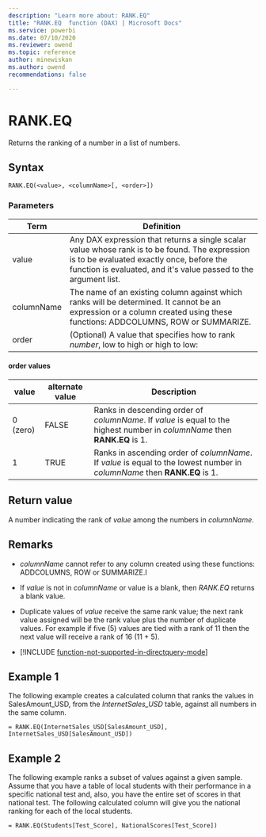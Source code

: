 ```yaml
---
description: "Learn more about: RANK.EQ"
title: "RANK.EQ  function (DAX) | Microsoft Docs"
ms.service: powerbi 
ms.date: 07/10/2020
ms.reviewer: owend
ms.topic: reference
author: minewiskan
ms.author: owend 
recommendations: false

---
```

# RANK.EQ

Returns the ranking of a number in a list of numbers.  
  
## Syntax  
  
```dax
RANK.EQ(<value>, <columnName>[, <order>])  
```
  
### Parameters

|Term|Definition|  
|--------|--------------|  
|value |Any DAX expression that returns a single scalar value whose rank is to be found. The expression is to be evaluated exactly once, before the function is evaluated, and it's value passed to the argument list.  |  
|columnName |The name of an existing column against which ranks will be determined. It cannot be an expression or a column created using these functions: ADDCOLUMNS, ROW or SUMMARIZE. |
|order |(Optional) A value that specifies how to rank *number*, low to high or high to low: |

#### order values

|value|alternate value|Description|  
|-----|-----|-----|  
|0 (zero)|FALSE|Ranks in descending order of *columnName*. If *value* is equal to the highest number in *columnName* then **RANK.EQ** is 1.|  
|1|TRUE|Ranks in ascending order of *columnName*. If *value* is equal to the lowest number in *columnName* then **RANK.EQ** is 1.|  
  
## Return value

A number indicating the rank of *value* among the numbers in *columnName*.  
  
## Remarks  
  
- *columnName* cannot refer to any column created using these functions: ADDCOLUMNS, ROW or SUMMARIZE.I  
  
- If *value* is not in *columnName* or value is a blank, then *RANK.EQ* returns a blank value.  
  
- Duplicate values of *value* receive the same rank value; the next rank value assigned will be the rank value plus the number of duplicate values. For example if five (5) values are tied with a rank of 11 then the next value will receive a rank of 16 (11 + 5).  

- [!INCLUDE [function-not-supported-in-directquery-mode](includes/function-not-supported-in-directquery-mode.md)]

## Example 1

The following example creates a calculated column that ranks the values in SalesAmount_USD, from the *InternetSales_USD* table, against all numbers in the same column.  
  
```dax
= RANK.EQ(InternetSales_USD[SalesAmount_USD], InternetSales_USD[SalesAmount_USD])  
```
  
## Example 2

The following example ranks a subset of values against a given sample. Assume that you have a table of local students with their performance in a specific national test and, also, you have the entire set of scores in that national test. The following calculated column will give you the national ranking for each of the local students.  
  
```dax
= RANK.EQ(Students[Test_Score], NationalScores[Test_Score])  
```
